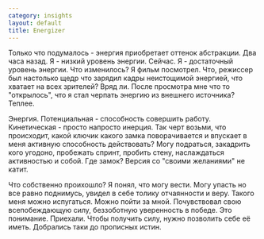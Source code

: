 ```yaml
--- 
category: insights
layout: default
title: Energizer
---
```

Только что подумалось - энергия приобретает оттенок абстракции. Два часа назад. Я - низкий уровень энергии. Сейчас. Я - достаточный уровень энергии. Что изменилось? Я фильм посмотрел. Что, режиссер был настолько щедр что зарядил кадры неистощимой энергией, что хватает на всех зрителей? Вряд ли. После просмотра мне что то "открылось", что я стал черпать энергию из внешнего источника? Теплее.

Энергия. Потенциальная - способность совершить работу.  Кинетическая - просто напросто инерция. Так черт возьми, что происходит, какой ключик какого замка поворачивается и впускает в меня активную способность действовать? Могу подраться, закадрить кого угодоно, пробежать спринт, пробить стену, наслаждаться активностью и собой. Где замок? Версия со "своими желаниями" не катит.

Что собственно проихошло? Я понял, что могу вести. Могу упасть но все равно поднимусь, увидел в себе толику отчаянности и веру. Такого меня можно испугаться. Можно пойти за мной. Почувствовал свою всепобеждающую силу, беззоботную уверенность в победе. Это понимание. Приехали. Чтобы получить силу, нужно позволить себе её иметь. Добрались таки до прописных истин.
